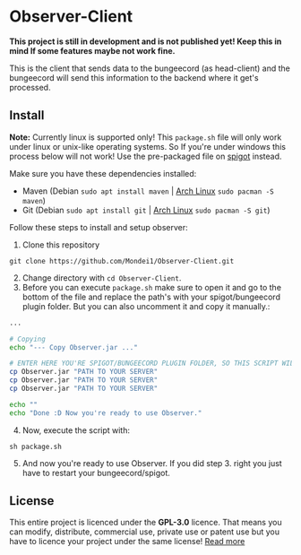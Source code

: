 # Observer-Client
**This project is still in development and is not published yet! Keep this in mind If some features maybe not work fine.**

This is the client that sends data to the bungeecord (as head-client) and the bungeecord will send this
information to the backend where it get's processed.

## Install
**Note:** Currently linux is supported only! This `package.sh` file will only work under linux or unix-like operating systems.
So If you're under windows this process below will not work! Use the pre-packaged file on [spigot]() instead.

Make sure you have these dependencies installed:

* Maven (Debian `sudo apt install maven` | [Arch Linux](https://www.archlinux.org/packages/community/any/maven/) `sudo pacman -S maven`)
* Git (Debian `sudo apt install git` | [Arch Linux](https://www.archlinux.org/packages/extra/x86_64/git/) `sudo pacman -S git`)

Follow these steps to install and setup observer:

1. Clone this repository
```shell
git clone https://github.com/Mondei1/Observer-Client.git
```
2. Change directory with `cd Observer-Client`.
3. Before you can execute `package.sh` make sure to open it and go to the bottom of the file
and replace the path's with your spigot/bungeecord plugin folder. But you can also uncomment it and copy it manually.:
```sh
...

# Copying
echo "--- Copy Observer.jar ..."

# ENTER HERE YOU'RE SPIGOT/BUNGEECORD PLUGIN FOLDER, SO THIS SCRIPT WILL COPY THE FINAL JAR INTO YOUR PLUGINS FOLDER.
cp Observer.jar "PATH TO YOUR SERVER"
cp Observer.jar "PATH TO YOUR SERVER"
cp Observer.jar "PATH TO YOUR SERVER"

echo ""
echo "Done :D Now you're ready to use Observer."
```
4. Now, execute the script with:
```
sh package.sh
```
5. And now you're ready to use Observer. If you did step 3. right you just have to restart your bungeecord/spigot.

## License
This entire project is licenced under the **GPL-3.0** licence. That means you can modify, distribute, commercial use, private use or patent use
but you have to licence your project under the same license! [Read more](https://github.com/Mondei1/Observer-Backend/blob/master/LICENSE)